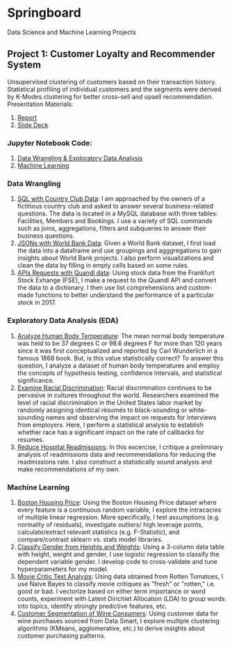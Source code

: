 # Springboard
Data Science and Machine Learning Projects


## Project 1: Customer Loyalty and Recommender System
Unsupervised clustering of customers based on their transaction history. Statistical profiling of individual customers and the segments were derived by K-Modes clustering for better cross-sell and upsell recommendation.
Presentation Materials:
1.	[Report](https://github.com/kpml2200/Springboard/blob/master/Project%201%20-%20Customer%20Loyalty%20and%20Recommender%20System/Project%201%20-%20Report.pdf)
2.	[Slide Deck](https://github.com/kpml2200/Springboard/blob/master/Project%201%20-%20Customer%20Loyalty%20and%20Recommender%20System/Project%201-%20Slide%20Deck.pdf)

### Jupyter Notebook Code:
1.	[Data Wrangling & Exploratory Data Analysis](https://github.com/kpml2200/Springboard/blob/master/Project%201%20-%20Customer%20Loyalty%20and%20Recommender%20System/Project%201%20-%20EDA%20.ipynb)
2.	[Machine Learning](https://github.com/kpml2200/Springboard/blob/master/Project%201%20-%20Customer%20Loyalty%20and%20Recommender%20System/Project%201%20-%20Machine%20Learning.ipynb)
### Data Wrangling
1.	[SQL with Country Club Data](https://github.com/kpml2200/Springboard/blob/master/Data%20Wrangling/Data%20Wrangling_SQL_Country_club.sql): I am approached by the owners of a fictitious country club and asked to answer several business-related questions. The data is located in a MySQL database with three tables: Facilities, Members and Bookings. I use a variety of SQL commands such as joins, aggregations, filters and subqueries to answer their business questions.
2.	[JSONs with World Bank Data](https://github.com/kpml2200/Springboard/blob/master/Data%20Wrangling/Data%20Wrangling%20_JSON_WorldBank.ipynb): Given a World Bank dataset, I first load the data into a dataframe and use groupings and agggregations to gain insights about World Bank projects. I also perform visualizations and clean the data by filling in empty cells based on some rules.
3.	[APIs Requests with Quandl data](https://github.com/kpml2200/Springboard/blob/master/Data%20Wrangling/Data%20Wrangling_API_qaundl_Stock.ipynb): Using stock data from the Frankfurt Stock Exhange (FSE), I make a request to the Quandl API and convert the data to a dictionary. I then use list comprehensions and custom-made functions to better understand the performance of a particular stock in 2017.
### Exploratory Data Analysis (EDA)
1.	[Analyze Human Body Temperature](https://github.com/kpml2200/Springboard/blob/master/Exploratory%20Data%20Analysis/EDA_Human%20Body_Temperature.ipynb): The mean normal body temperature was held to be 37 degrees C or 98.6 degrees F for more than 120 years since it was first conceptualized and reported by Carl Wunderlich in a famous 1868 book. But, is this value statistically correct? To answer this question, I analyze a dataset of human body temperatures and employ the concepts of hypothesis testing, confidence intervals, and statistical significance.
2.	[Examine Racial Discrimination](https://github.com/kpml2200/Springboard/blob/master/Exploratory%20Data%20Analysis/EDA_%20Examining%20Racial%20Discrimination.ipynb): Racial discrimination continues to be pervasive in cultures throughout the world. Researchers examined the level of racial discrimination in the United States labor market by randomly assigning identical résumés to black-sounding or white-sounding names and observing the impact on requests for interviews from employers. Here, I perform a statistical analysis to establish whether race has a significant impact on the rate of callbacks for resumes.
3.	[Reduce Hospital Readmissions](https://github.com/kpml2200/Springboard/blob/master/Exploratory%20Data%20Analysis/EDA_Hospital%20Readmissions.ipynb): In this excercise, I critique a preliminary analysis of readmissions data and recommendations for reducing the readmissions rate. I also construct a statistically sound analysis and make recommendations of my own.
### Machine Learning
1.	[Boston Housing Price](https://github.com/kpml2200/Springboard/blob/master/Machine%20Learning/Machine_Learning__Linear_Regression.ipynb): Using the Boston Housing Price dataset where every feature is a continuous random variable, I explore the intracacies of multiple linear regression. More specifically, I test assumptions (e.g. normality of residuals), investigate outliers/ high leverage points, calculate/extract relevant statistics (e.g. F-Statistic), and compare/contrast sklearn vs. stats model libraries.
2.	[Classify Gender from Heights and Weights](https://github.com/kpml2200/Springboard/blob/master/Machine%20Learning/Machine_Learning__Logistic_Regression.ipynb): Using a 3-column data table with height, weight and gender, I use logistic regression to classify the dependent variable gender. I develop code to cross-validate and tune hyperparameters for my model.
3.	[Movie Critic Text Analysis](https://github.com/kpml2200/Springboard/blob/master/Machine%20Learning/Machine_Learning__Naive_Bayes.ipynb): Using data obtained from Rotten Tomatoes, I use Naive Bayes to classify movie critiques as "fresh" or "rotten," i.e. good or bad. I vectorize based on either term importance or word counts, experiment with Latent Dirichlet Allocation (LDA) to group words into topics, identify strongly predictive features, etc.
4.	[Customer Segmentation of Wine Consumers](https://github.com/kpml2200/Springboard/blob/master/Machine%20Learning/Machine_Learning__Naive_Bayes.ipynb): Using customer data for wine purchases sourced from Data Smart, I explore multiple clustering algorithms (KMeans, agglomerative, etc.) to derive insights about customer purchasing patterns.


